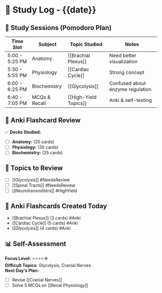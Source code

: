 # 📅 Study Log - {{date}}

## 📌 Study Sessions (Pomodoro Plan)  
| Time Slot        | Subject     | Topic Studied | Notes |
|-----------------|------------|--------------|-------|
| 5:00 - 5:25 PM  | Anatomy     | [[Brachial Plexus]] | Need better visualization |
| 5:30 - 5:55 PM  | Physiology  | [[Cardiac Cycle]] | Strong concept |
| 6:00 - 6:25 PM  | Biochemistry | [[Glycolysis]] | Confused about enzyme regulation |
| 6:40 - 7:05 PM  | MCQs & Recall | [[High-Yield Topics]] | Anki & self-testing |

## 🔄 **Anki Flashcard Review**
✅ **Decks Studied:**  
- [ ] **Anatomy:** (20 cards)  
- [ ] **Physiology:** (30 cards)  
- [ ] **Biochemistry:** (25 cards)  

## 📌 **Topics to Review**
- [ ] [[Glycolysis]] #NeedsReview
- [ ] [[Spinal Tracts]] #NeedsReview
- [ ] [[Neurotransmitters]] #HighYield

## 🔗 **Anki Flashcards Created Today**
- [[Brachial Plexus]] (3 cards) #Anki
- [[Cardiac Cycle]] (5 cards) #Anki
- [[Glycolysis]] (4 cards) #Anki

## 📊 **Self-Assessment**
**Focus Level:** ⭐⭐⭐⭐☆  
**Difficult Topics:** Glycolysis, Cranial Nerves  
**Next Day's Plan:**  
- [ ] Revise [[Cranial Nerves]]  
- [ ] Solve 5 MCQs on [[Renal Physiology]]  
